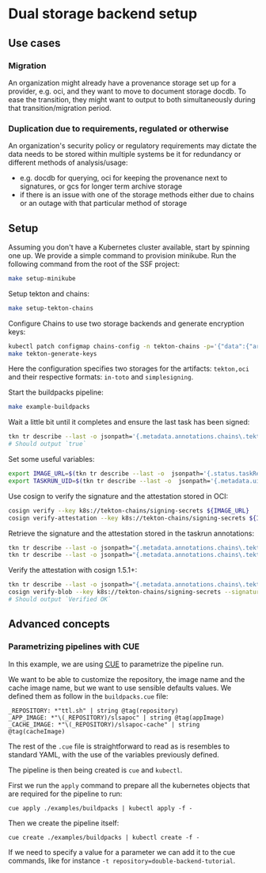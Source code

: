 # Dual storage backend setup

## Use cases

### Migration

An organization might already have a provenance storage set up for a provider,
e.g. oci, and they want to move to document storage docdb. To ease the
transition, they might want to output to both simultaneously during that
transition/migration period.

### Duplication due to requirements, regulated or otherwise

An organization's security policy or regulatory requirements may dictate the
data needs to be stored within multiple systems be it for redundancy or
different methods of analysis/usage:

- e.g. docdb for querying, oci for keeping the provenance next to signatures, or
  gcs for longer term archive storage
- if there is an issue with one of the storage methods either due to chains or
  an outage with that particular method of storage

## Setup

Assuming you don't have a Kubernetes cluster available, start by spinning one
up. We provide a simple command to provision minikube. Run the following command
from the root of the SSF project:

```bash
make setup-minikube
```

Setup tekton and chains:

```bash
make setup-tekton-chains
```

Configure Chains to use two storage backends and generate encryption keys:

```bash
kubectl patch configmap chains-config -n tekton-chains -p='{"data":{"artifacts.oci.format":"simplesigning", "artifacts.oci.storage": "tekton,oci", "artifacts.taskrun.format":"in-toto", "artifacts.taskrun.storage": "tekton,oci"}}'
make tekton-generate-keys
```

Here the configuration specifies two storages for the artifacts: `tekton,oci`
and their respective formats: `in-toto` and `simplesigning`.

Start the buildpacks pipeline:

```bash
make example-buildpacks
```

Wait a little bit until it completes and ensure the last task has been signed:

```bash
tkn tr describe --last -o jsonpath='{.metadata.annotations.chains\.tekton\.dev/signed}'
# Should output `true`
```

Set some useful variables:

```bash
export IMAGE_URL=$(tkn tr describe --last -o  jsonpath='{.status.taskResults[?(@.name=="APP_IMAGE_URL")].value}')
export TASKRUN_UID=$(tkn tr describe --last -o  jsonpath='{.metadata.uid}')
```

Use cosign to verify the signature and the attestation stored in OCI:

```bash
cosign verify --key k8s://tekton-chains/signing-secrets ${IMAGE_URL}
cosign verify-attestation --key k8s://tekton-chains/signing-secrets ${IMAGE_URL}
```

Retrieve the signature and the attestation stored in the taskrun annotations:

```bash
tkn tr describe --last -o jsonpath="{.metadata.annotations.chains\.tekton\.dev/payload-taskrun-$TASKRUN_UID}" | base64 -d | jq
tkn tr describe --last -o jsonpath="{.metadata.annotations.chains\.tekton\.dev/signature-taskrun-$TASKRUN_UID}" | base64 -d | jq
```

Verify the attestation with cosign 1.5.1+:

```bash
tkn tr describe --last -o jsonpath="{.metadata.annotations.chains\.tekton\.dev/signature-taskrun-$TASKRUN_UID}" | base64 -d > sig
cosign verify-blob --key k8s://tekton-chains/signing-secrets --signature sig sig
# Should output `Verified OK`
```

## Advanced concepts

### Parametrizing pipelines with CUE

In this example, we are using [CUE](https://cuelang.org/) to parametrize the
pipeline run.

We want to be able to customize the repository, the image name and the cache
image name, but we want to use sensible defaults values. We defined them as
follow in the `buildpacks.cue` file:

```cue
_REPOSITORY: *"ttl.sh" | string @tag(repository)
_APP_IMAGE: *"\(_REPOSITORY)/slsapoc" | string @tag(appImage)
_CACHE_IMAGE: *"\(_REPOSITORY)/slsapoc-cache" | string @tag(cacheImage)
```

The rest of the `.cue` file is straightforward to read as is resembles to
standard YAML, with the use of the variables previously defined.

The pipeline is then being created is `cue` and `kubectl`.

First we run the `apply` command to prepare all the kubernetes objects that are
required for the pipeline to run:

```cue
cue apply ./examples/buildpacks | kubectl apply -f -
```

Then we create the pipeline itself:

```cue
cue create ./examples/buildpacks | kubectl create -f -
```

If we need to specify a value for a parameter we can add it to the cue commands,
like for instance `-t repository=double-backend-tutorial`.
